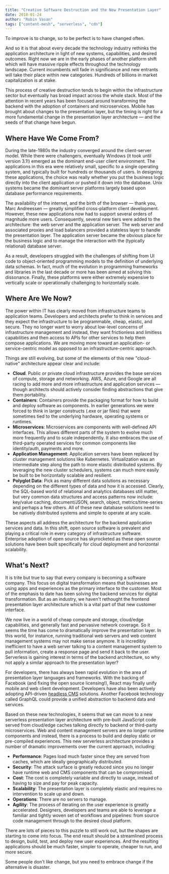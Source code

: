 ```yaml
---
title: "Creative Software Destruction and the New Presentation Layer"
date: 2018-01-24
author: "Robin Vasan"
tags: ["content-mesh", "serverless", "cdn"]
---
```


<Pullquote citation="Winston Churchill">
  To improve is to change, so to be perfect is to have changed often.
</Pullquote>

And so it is that about every decade the technology industry rethinks the application architecture in light of new systems, capabilities, and desired outcomes. Right now we are in the early phases of another platform shift which will have massive ripple effects throughout the technology landscape. Current incumbents will fade in significance and new entrants will take their place within new categories. Hundreds of billions in market capitalization is at stake.

This process of creative destruction tends to begin within the infrastructure sector but eventually has broad impact across the whole stack. Most of the attention in recent years has been focused around transforming the backend with the adoption of containers and microservices. Mobile has brought about changes to the presentation layer, but the timing is right for a more fundamental change in the presentation layer architecture — and the seeds of that change have begun.

## Where Have We Come From?

During the late-1980s the industry converged around the client-server model. While there were challengers, eventually Windows (it took until version 3.1!) emerged as the dominant end-user client environment. The applications in this era were relatively small, specific to a single operating system, and typically built for hundreds or thousands of users. In designing these applications, the choice was really whether you put the business logic directly into the client application or pushed it down into the database. Unix systems became the dominant server platforms largely based upon database performance requirements.

The availability of the internet, and the birth of the browser — thank you, Marc Andreessen — greatly simplified cross-platform client development. However, these new applications now had to support several orders of magnitude more users. Consequently, several new tiers were added to the architecture: the web server and the application server. The web server and associated proxies and load balancers provided a stateless layer to handle the presentation layer. The application server became the obvious place for the business logic and to manage the interaction with the (typically relational) database server.

As a result, developers struggled with the challenges of shifting from UI code to object-oriented programming models to the definition of underlying data schemas. In fact, much of the evolution in programming frameworks and libraries in the last decade or more has been aimed at solving this dissonance. Finally, these platforms were either extremely expensive to vertically scale or operationally challenging to horizontally scale.

## Where Are We Now?

The power within IT has clearly moved from infrastructure teams to application teams. Developers and architects prefer to think in services and they expect the infrastructure to be programmable, cheap, elastic, and secure. They no longer want to worry about low-level concerns of infrastructure management and instead, they want frictionless and limitless capabilities and then access to APIs for other services to help them compose applications. We are moving more toward an application- or service-centric model as opposed to an infrastructure-centric approach.

Things are still evolving, but some of the elements of this new "cloud-native" architecture appear clear and include:

-   **Cloud**. Public or private cloud infrastructure provides the base services of compute, storage and networking. AWS, Azure, and Google are all racing to add more and more infrastructure and application services — though architects should actively consider finding abstractions that give them portability.
-   **Containers**: Containers provide the packaging format for how to build and deploy software as components. In earlier generations we were forced to think in larger constructs (.exe or jar files) that were sometimes tied to the underlying hardware, operating systems or runtimes.
-   **Microservices**: Microservices are components with well-defined API interfaces. This allows different parts of the system to evolve much more frequently and to scale independently. It also embraces the use of third-party operated services for common components like identity/auth, payments and more.
-   **Application Management**: Application servers have been replaced by cluster management solutions like Kubernetes. Virtualization was an intermediate step along the path to more elastic distributed systems. By leveraging the new cluster schedulers, systems can much more easily be built to be horizontally scalable and resilient.
-   **Polyglot Data**: Pick as many different data solutions as necessary depending on the different types of data and how it is accessed. Clearly, the SQL-based world of relational and analytics databases still matter, but very common data structures and access patterns now include: key/value caching, document/JSON, search, object, metrics/time-series and perhaps a few others. All of these new database solutions need to be natively distributed systems and simple to operate at any scale.

These aspects all address the architecture for the backend application services and data. In this shift, open source software is prevalent and playing a critical role in every category of infrastructure software. Enterprise adoption of open source has skyrocketed as these open source solutions have been built specifically for cloud deployment and horizontal scalability.

## What's Next?

It is trite but true to say that every company is becoming a software company. This focus on digital transformation means that businesses are using apps and experiences as the primary interface to the customer. Most of the emphasis to date has been solving the backend services for digital transformation. But as an industry, we haven't rethought the frontend presentation layer architecture which is a vital part of that new customer interface.

We now live in a world of cheap compute and storage, cloud/edge capabilities, and generally fast and pervasive network coverage. So it seems the time has come to dramatically improve the presentation layer. In this world, for instance, running traditional web servers and web content management systems may not make sense anymore. It is incredibly inefficient to have a web server talking to a content management system to pull information, create a response page and send it back to the user. Serverless is gaining interest in terms of the backend architecture, so why not apply a similar approach to the presentation layer?

For developers, there has always been rapid evolution in the area of presentation layer languages and frameworks. With the backing of Facebook (and fixing the open source licensing!), React may finally unify mobile and web client development. Developers have also been actively adopting API-driven [headless CMS](/docs/headless-cms/) solutions. Another Facebook technology called GraphQL could provide a unified abstraction to backend data and services.

Based on these new technologies, it seems that we can move to a new serverless presentation layer architecture with pre-built JavaScript code served from cloud/edge caches talking directly to backend or third-party microservices. Web and content management servers are no longer runtime components and instead, there is a process to build and deploy static or pre-compiled experiences. This new serverless architecture provides a number of dramatic improvements over the current approach, including:

-   **Performance**: Pages load much faster since they are served from caches, which are ideally geographically distributed.
-   **Security**: The attack surface is greatly reduced since you no longer have runtime web and CMS components that can be compromised.
-   **Cost**: The cost is completely variable and directly to usage, instead of having to size and pay for peak capacity.
-   **Scalability**: The presentation layer is completely elastic and requires no intervention to scale up and down.
-   **Operations**: There are no servers to manage.
-   **Agility**: The process of iterating on the user experience is greatly accelerated. Designers, developers and teams are able to leverage a familiar and tightly woven set of workflows and pipelines: from source code management through to the desired cloud platform.

There are lots of pieces to this puzzle to still work out, but the shapes are starting to come into focus. The end result should be a streamlined process to design, build, test, and deploy new user experiences. And the resulting applications should be much faster, simpler to operate, cheaper to run, and more secure.

<Pullquote citation="Elon Musk">
  Some people don't like change, but you need to embrace change if the
  alternative is disaster.
</Pullquote>
